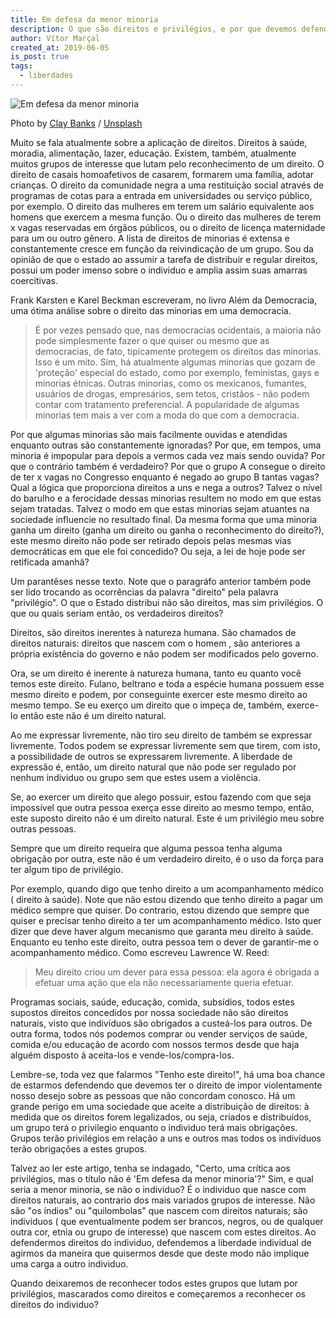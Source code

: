 ```yaml
---
title: Em defesa da menor minoria
description: O que são direitos e privilégios, e por que devemos defender o direito às liberdades individuais?
author: Vítor Marçal
created_at: 2019-06-05
is_post: true
tags:
  - liberdades
---
```


![Em defesa da menor minoria](https://www.marcal.dev/content/images/size/w1200/2023/11/photo-1591189824978-f02efb41ae13.jpg)

Photo by [Clay Banks](https://unsplash.com/@claybanks?utm_source=ghost&utm_medium=referral&utm_campaign=api-credit) / [Unsplash](https://unsplash.com/?utm_source=ghost&utm_medium=referral&utm_campaign=api-credit)

Muito se fala atualmente sobre a aplicação de direitos. Direitos à saúde, moradia, alimentação, lazer, educação. Existem, também, atualmente muitos grupos de interesse que lutam pelo reconhecimento de um direito. O direito de casais homoafetivos de casarem, formarem uma família, adotar crianças. O direito da comunidade negra a uma restituição social através de programas de cotas para a entrada em universidades ou serviço público, por exemplo. O direito das mulheres em terem um salário equivalente aos homens que exercem a mesma função. Ou o direito das mulheres de terem x vagas reservadas em órgãos públicos, ou o direito de licença maternidade para um ou outro gênero. A lista de direitos de minorias é extensa e constantemente cresce em função da reivindicação de um grupo. Sou da opinião de que o estado ao assumir a tarefa de distribuir e regular direitos, possui um poder imenso sobre o individuo e amplia assim suas amarras coercitivas.

Frank Karsten e Karel Beckman escreveram, no livro Além da Democracia, uma ótima análise sobre o direito das minorias em uma democracia.

> É por vezes pensado que, nas democracias ocidentais, a maioria não pode simplesmente fazer o que quiser ou mesmo que as democracias, de fato, tipicamente protegem os direitos das minorias. Isso é um mito. Sim, há atualmente algumas minorias que gozam de 'proteção' especial do estado, como por exemplo, feministas, gays e minorias étnicas. Outras minorias, como os mexicanos, fumantes, usuários de drogas, empresários, sem tetos, cristãos - não podem contar com tratamento preferencial. A popularidade de algumas minorias tem mais a ver com a moda do que com a democracia.

Por que algumas minorias são mais facilmente ouvidas e atendidas enquanto outras são constantemente ignoradas? Por que, em tempos, uma minoria é impopular para depois a vermos cada vez mais sendo ouvida? Por que o contrário também é verdadeiro? Por que o grupo A consegue o direito de ter x vagas no Congresso enquanto é negado ao grupo B tantas vagas? Qual a lógica que proporciona direitos a uns e nega a outros? Talvez o nível do barulho e a ferocidade dessas minorias resultem no modo em que estas sejam tratadas. Talvez o modo em que estas minorias sejam atuantes na sociedade influencie no resultado final. Da mesma forma que uma minoria ganha um direito (ganha um direito ou ganha o reconhecimento do direito?), este mesmo direito não pode ser retirado depois pelas mesmas vias democráticas em que ele foi concedido? Ou seja, a lei de hoje pode ser retificada amanhã?

Um parantêses nesse texto. Note que o paragráfo anterior também pode ser lido trocando as ocorrências da palavra "direito" pela palavra "privilégio". O que o Estado distribui não são direitos, mas sim privilégios. O que ou quais seriam então, os verdadeiros direitos?

Direitos, são direitos inerentes à natureza humana. São chamados de direitos naturais: direitos que nascem com o homem , são anteriores a própria existência do governo e não podem ser modificados pelo governo.

Ora, se um direito é inerente à natureza humana, tanto eu quanto você temos este direito. Fulano, beltrano e toda a espécie humana possuem esse mesmo direito e podem, por conseguinte exercer este mesmo direito ao mesmo tempo. Se eu exerço um direito que o impeça de, também, exerce-lo então este não é um direito natural.

Ao me expressar livremente, não tiro seu direito de também se expressar livremente. Todos podem se expressar livremente sem que tirem, com isto, a possibilidade de outros se expressarem livremente. A liberdade de expressão é, então, um direito natural que não pode ser regulado por nenhum individuo ou grupo sem que estes usem a violência.

Se, ao exercer um direito que alego possuir, estou fazendo com que seja impossível que outra pessoa exerça esse direito ao mesmo tempo, então, este suposto direito não é um direito natural. Este é um privilégio meu sobre outras pessoas.

Sempre que um direito requeira que alguma pessoa tenha alguma obrigação por outra, este não é um verdadeiro direito, é o uso da força para ter algum tipo de privilégio.

Por exemplo, quando digo que tenho direito a um acompanhamento médico ( direito à saúde). Note que não estou dizendo que tenho direito a pagar um médico sempre que quiser. Do contrario, estou dizendo que sempre que quiser e precisar tenho direito a ter um acompanhamento médico. Isto quer dizer que deve haver algum mecanismo que garanta meu direito à saúde. Enquanto eu tenho este direito, outra pessoa tem o dever de garantir-me o acompanhamento médico. Como escreveu Lawrence W. Reed:

> Meu direito criou um dever para essa pessoa: ela agora é obrigada a efetuar uma ação que ela não necessariamente queria efetuar.

Programas sociais, saúde, educação, comida, subsídios, todos estes supostos direitos concedidos por nossa sociedade não são direitos naturais, visto que indivíduos são obrigados a custeá-los para outros. De outra forma, todos nós podemos comprar ou vender serviços de saúde, comida e/ou educação de acordo com nossos termos desde que haja alguém disposto á aceita-los e vende-los/compra-los.

Lembre-se, toda vez que falarmos "Tenho este direito!", há uma boa chance de estarmos defendendo que devemos ter o direito de impor violentamente nosso desejo sobre as pessoas que não concordam conosco. Há um grande perigo em uma sociedade que aceite a distribuição de direitos: à medida que os direitos forem legalizados, ou seja, criados e distribuídos, um grupo terá o privilegio enquanto o individuo terá mais obrigações. Grupos terão privilégios em relação a uns e outros mas todos os indivíduos terão obrigações a estes grupos.

Talvez ao ler este artigo, tenha se indagado, "Certo, uma crítica aos privilégios, mas o título não é 'Em defesa da menor minoria'?" Sim, e qual seria a menor minoria, se não o individuo? É o individuo que nasce com direitos naturais, ao contrario dos mais variados grupos de interesse. Não são "os índios" ou "quilombolas" que nascem com direitos naturais; são indivíduos ( que eventualmente podem ser brancos, negros, ou de qualquer outra cor, etnia ou grupo de interesse) que nascem com estes direitos. Ao defendermos direitos do individuo, defendemos a liberdade individual de agirmos da maneira que quisermos desde que deste modo não implique uma carga a outro individuo.

Quando deixaremos de reconhecer todos estes grupos que lutam por privilégios, mascarados como direitos e começaremos a reconhecer os direitos do individuo?